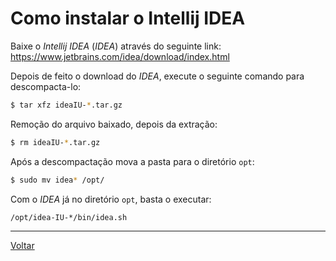 # Como instalar o Intellij IDEA

Baixe o _Intellij IDEA_ (_IDEA_) através do seguinte link:
https://www.jetbrains.com/idea/download/index.html


Depois de feito o download do _IDEA_, execute o seguinte comando para descompacta-lo:
```bash
$ tar xfz ideaIU-*.tar.gz
```

Remoção do arquivo baixado, depois da extração:
```bash
$ rm ideaIU-*.tar.gz
```

Após a descompactação mova a pasta para o diretório `opt`:
```bash
$ sudo mv idea* /opt/
```

Com o _IDEA_ já no diretório `opt`, basta o executar:
```bash
/opt/idea-IU-*/bin/idea.sh
```

-----

[Voltar](README.md)

